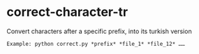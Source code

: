 # correct-character-tr

Convert characters after a specific prefix, into its turkish version

```
Example: python correct.py *prefix* *file_1* *file_12* ……
```
